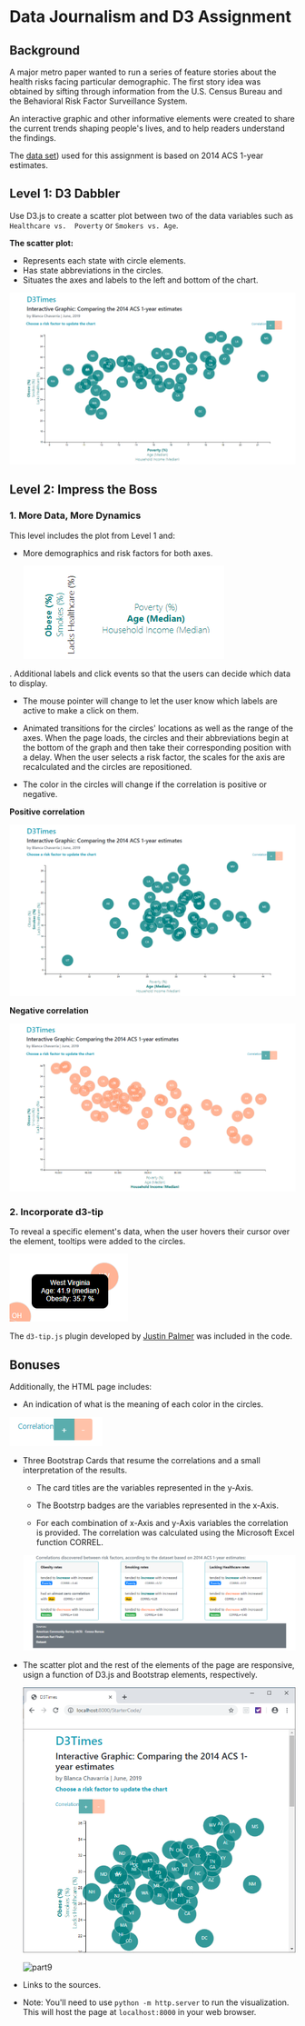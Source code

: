 # Data Journalism and D3 Assignment

## Background

A major metro paper wanted to run a series of feature stories about the health risks facing
particular demographic. The first story idea was obtained by sifting through information from
the U.S. Census Bureau and the Behavioral Risk Factor Surveillance System.

An interactive graphic and other informative elements were created to share the current trends
shaping people's lives, and to help readers understand the findings.

The [data set](data/data.csv)) used for this assignment is based on 2014 ACS 1-year estimates.

## Level 1: D3 Dabbler

Use D3.js to create a scatter plot between two of the data variables such as `Healthcare vs. 
Poverty` or `Smokers vs. Age`. 


__The scatter plot:__

  - Represents each state with circle elements.
  - Has state abbreviations in the circles.
  - Situates the axes and labels to the left and bottom of the chart.

   ![part1](images/ob_pov.png)


## Level 2: Impress the Boss 

### 1. More Data, More Dynamics

This level includes the plot from Level 1 and:

  - More demographics and risk factors for both axes.

    ![part2](images/risk_factors.png)

  . Additional labels and click events so that the users can decide which data to display.

  - The mouse pointer will change to let the user know which labels are active to make a click 
  on them.

  - Animated transitions for the circles' locations as well as the range of the axes. 
  When the page loads, the circles and their abbreviations begin at the bottom of the graph
  and then take their corresponding position with a delay. When the user selects a risk
  factor, the scales for the axis are recalculated and the circles are repositioned.
  
  - The color in the circles will change if the correlation is positive or negative.

   __Positive correlation__

   ![part3](images/x_y_pos_cor.png)


 __Negative correlation__

   ![part4](images/x_y_neg_cor.png)


### 2. Incorporate d3-tip

To reveal a specific element's data, when the user hovers their cursor over the element, tooltips were 
added to the circles. 

  ![part5](images/tool_tip.png)

The `d3-tip.js` plugin developed by [Justin Palmer](https://github.com/Caged) was included in the code.


## Bonuses

Additionally, the HTML page includes:

  - An indication of what is the meaning of each color in the circles.
 
   ![part6](images/color_cor.png)


  - Three Bootstrap Cards that resume the correlations and a small interpretation of the 
  results.

    * The card titles are the variables represented in the y-Axis.
 
    * The Bootstrp badges are the variables represented in the x-Axis.

    * For each combination of x-Axis and y-Axis variables the correlation is provided. 
    The correlation was calculated using the Microsoft Excel function CORREL.

     ![part7](images/correlations.png)


  - The scatter plot and the rest of the elements of the page are responsive, usign a 
  function of D3.js and Bootstrap elements, respectively.

    ![part8](images/responsive.png)


    ![part9](images/responsive2.png)

- Links to the sources.


* Note: You'll need to use `python -m http.server` to run the visualization. This will host 
the page at `localhost:8000` in your web browser.
